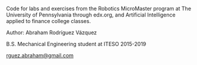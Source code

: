 
Code for labs and exercises from the Robotics MicroMaster program at The University of Pennsylvania through edx.org, and Artificial Intelligence applied to finance college classes.

Author: Abraham Rodríguez Vázquez

B.S. Mechanical Engineering student at ITESO 2015-2019

rguez.abraham@gmail.com
